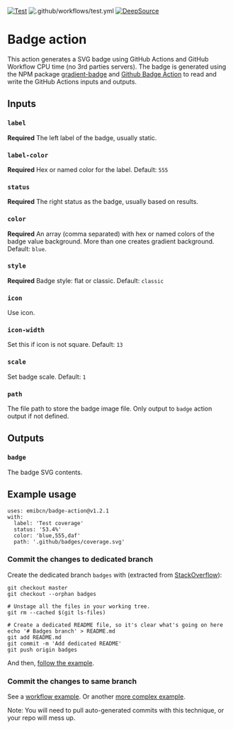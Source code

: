 [![Test](https://github.com/emibcn/badge-action/workflows/.github/workflows/test.yml/badge.svg)](https://github.com/emibcn/badge-action/actions/workflows/test.yml)
![.github/workflows/test.yml](https://raw.githubusercontent.com/emibcn/badge-action/badges/master/test-badge.svg)
[![DeepSource](https://deepsource.io/gh/emibcn/badge-action.svg/?label=active+issues&show_trend=true&token=q5_59ceYB1F8e9JRV7HuHuFh)](https://deepsource.io/gh/emibcn/badge-action/?ref=repository-badge)

# Badge action

This action generates a SVG badge using GitHub Actions and GitHub Workflow CPU time (no 3rd parties servers). The badge is generated using the NPM package [gradient-badge](https://github.com/bokub/gradient-badge) and [Github Badge Action](https://www.npmjs.com/package/github-badge-action) to read and write the GitHub Actions inputs and outputs.

## Inputs

### `label`

**Required** The left label of the badge, usually static.

### `label-color`

**Required** Hex or named color for the label. Default: `555`

### `status`

**Required** The right status as the badge, usually based on results.

### `color`

**Required** An array (comma separated) with hex or named colors of the badge value background. More than one creates gradient background. Default: `blue`.

### `style`

**Required** Badge style: flat or classic. Default: `classic`

### `icon`

Use icon.

### `icon-width`

Set this if icon is not square. Default: `13`

### `scale`

Set badge scale. Default: `1`

### `path`

The file path to store the badge image file. Only output to `badge` action output if not defined.

## Outputs

### `badge`

The badge SVG contents.

## Example usage

```
uses: emibcn/badge-action@v1.2.1
with:
  label: 'Test coverage'
  status: '53.4%'
  color: 'blue,555,daf'
  path: '.github/badges/coverage.svg'
```

### Commit the changes to dedicated branch

Create the dedicated branch `badges` with (extracted from [StackOverflow](https://stackoverflow.com/a/11487993/2928168)):

```
git checkout master
git checkout --orphan badges

# Unstage all the files in your working tree.
git rm --cached $(git ls-files)

# Create a dedicated README file, so it's clear what's going on here
echo '# Badges branch' > README.md
git add README.md
git commit -m 'Add dedicated README'
git push origin badges
```

And then, [follow the example](https://github.com/emibcn/badge-action/blob/6af286f6b6e5dcabe6fd7085e852e5e6ac7713a0/.github/workflows/test.yml).

### Commit the changes to same branch

See a [workflow example](https://github.com/emibcn/badge-action/blob/88b8f35d4c9fbd776e921f3eea831d4fdb8d4387/.github/workflows/test.yml).
Or another [more complex example](https://github.com/emibcn/pywisp/blob/master/.github/workflows/test.yml#L178).

Note: You will need to pull auto-generated commits with this technique, or your repo will mess up.
